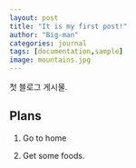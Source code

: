 ```yaml
---
layout: post
title: "It is my first post!"
author: "Big-man"
categories: journal
tags: [documentation,sample]
image: mountains.jpg
---
```


첫 블로그 게시물.

## Plans

1. Go to home

2. Get some foods.
